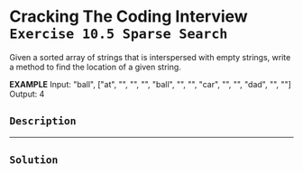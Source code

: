 # Cracking The Coding Interview `Exercise 10.5 Sparse Search`

Given a sorted array of strings that is interspersed with empty strings, write a method to find the location of a given string.

**EXAMPLE**
Input: "ball", ["at", "", "", "", "ball", "", "", "car", "", "", "dad", "", ""]
Output: 4

## `Description`

---

## `Solution`